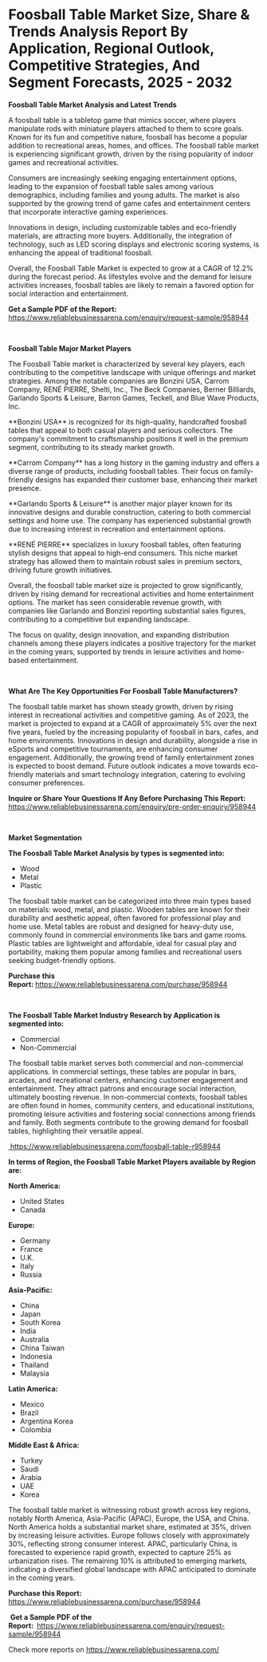 <p><h1>Foosball Table Market Size, Share & Trends Analysis Report By Application, Regional Outlook, Competitive Strategies, And Segment Forecasts, 2025 - 2032</h1></p><p><strong>Foosball Table Market Analysis and Latest Trends</strong></p>
<p><p>A foosball table is a tabletop game that mimics soccer, where players manipulate rods with miniature players attached to them to score goals. Known for its fun and competitive nature, foosball has become a popular addition to recreational areas, homes, and offices. The foosball table market is experiencing significant growth, driven by the rising popularity of indoor games and recreational activities. </p><p>Consumers are increasingly seeking engaging entertainment options, leading to the expansion of foosball table sales among various demographics, including families and young adults. The market is also supported by the growing trend of game cafes and entertainment centers that incorporate interactive gaming experiences. </p><p>Innovations in design, including customizable tables and eco-friendly materials, are attracting more buyers. Additionally, the integration of technology, such as LED scoring displays and electronic scoring systems, is enhancing the appeal of traditional foosball. </p><p>Overall, the Foosball Table Market is expected to grow at a CAGR of 12.2% during the forecast period. As lifestyles evolve and the demand for leisure activities increases, foosball tables are likely to remain a favored option for social interaction and entertainment.</p></p>
<p><strong>Get a Sample PDF of the Report:&nbsp;</strong> <a href="https://www.reliablebusinessarena.com/enquiry/request-sample/958944?utm_campaign=3504&utm_medium=2&utm_source=Github&utm_content=ia&utm_term=04042025&utm_id=foosball-table">https://www.reliablebusinessarena.com/enquiry/request-sample/958944</a></p>
<p>&nbsp;</p>
<p><strong>Foosball Table Major Market Players</strong></p>
<p><p>The Foosball Table market is characterized by several key players, each contributing to the competitive landscape with unique offerings and market strategies. Among the notable companies are Bonzini USA, Carrom Company, RENÉ PIERRE, Shelti, Inc., The Beck Companies, Berner Billiards, Garlando Sports & Leisure, Barron Games, Teckell, and Blue Wave Products, Inc.</p><p>**Bonzini USA** is recognized for its high-quality, handcrafted foosball tables that appeal to both casual players and serious collectors. The company's commitment to craftsmanship positions it well in the premium segment, contributing to its steady market growth.</p><p>**Carrom Company** has a long history in the gaming industry and offers a diverse range of products, including foosball tables. Their focus on family-friendly designs has expanded their customer base, enhancing their market presence. </p><p>**Garlando Sports & Leisure** is another major player known for its innovative designs and durable construction, catering to both commercial settings and home use. The company has experienced substantial growth due to increasing interest in recreation and entertainment options.</p><p>**RENÉ PIERRE** specializes in luxury foosball tables, often featuring stylish designs that appeal to high-end consumers. This niche market strategy has allowed them to maintain robust sales in premium sectors, driving future growth initiatives.</p><p>Overall, the foosball table market size is projected to grow significantly, driven by rising demand for recreational activities and home entertainment options. The market has seen considerable revenue growth, with companies like Garlando and Bonzini reporting substantial sales figures, contributing to a competitive but expanding landscape.</p><p>The focus on quality, design innovation, and expanding distribution channels among these players indicates a positive trajectory for the market in the coming years, supported by trends in leisure activities and home-based entertainment.</p></p>
<p>&nbsp;</p>
<p><strong>What Are The Key Opportunities For Foosball Table Manufacturers?</strong></p>
<p><p>The foosball table market has shown steady growth, driven by rising interest in recreational activities and competitive gaming. As of 2023, the market is projected to expand at a CAGR of approximately 5% over the next five years, fueled by the increasing popularity of foosball in bars, cafes, and home environments. Innovations in design and durability, alongside a rise in eSports and competitive tournaments, are enhancing consumer engagement. Additionally, the growing trend of family entertainment zones is expected to boost demand. Future outlook indicates a move towards eco-friendly materials and smart technology integration, catering to evolving consumer preferences.</p></p>
<p><strong>Inquire or Share Your Questions If Any Before Purchasing This Report:</strong> <a href="https://www.reliablebusinessarena.com/enquiry/pre-order-enquiry/958944?utm_campaign=3504&utm_medium=2&utm_source=Github&utm_content=ia&utm_term=04042025&utm_id=foosball-table">https://www.reliablebusinessarena.com/enquiry/pre-order-enquiry/958944</a></p>
<p>&nbsp;</p>
<p><strong>Market Segmentation</strong></p>
<p><strong>The Foosball Table Market Analysis by types is segmented into:</strong></p>
<p><ul><li>Wood</li><li>Metal</li><li>Plastic</li></ul></p>
<p><p>The foosball table market can be categorized into three main types based on materials: wood, metal, and plastic. Wooden tables are known for their durability and aesthetic appeal, often favored for professional play and home use. Metal tables are robust and designed for heavy-duty use, commonly found in commercial environments like bars and game rooms. Plastic tables are lightweight and affordable, ideal for casual play and portability, making them popular among families and recreational users seeking budget-friendly options.</p></p>
<p><strong>Purchase this Report:&nbsp;</strong><a href="https://www.reliablebusinessarena.com/purchase/958944?utm_campaign=3504&utm_medium=2&utm_source=Github&utm_content=ia&utm_term=04042025&utm_id=foosball-table">https://www.reliablebusinessarena.com/purchase/958944</a></p>
<p>&nbsp;</p>
<p><strong>The Foosball Table Market Industry Research by Application is segmented into:</strong></p>
<p><ul><li>Commercial</li><li>Non-Commercial</li></ul></p>
<p><p>The foosball table market serves both commercial and non-commercial applications. In commercial settings, these tables are popular in bars, arcades, and recreational centers, enhancing customer engagement and entertainment. They attract patrons and encourage social interaction, ultimately boosting revenue. In non-commercial contexts, foosball tables are often found in homes, community centers, and educational institutions, promoting leisure activities and fostering social connections among friends and family. Both segments contribute to the growing demand for foosball tables, highlighting their versatile appeal.</p></p>
<p><a href="https://www.reliablebusinessarena.com/foosball-table-r958944?utm_campaign=3504&utm_medium=2&utm_source=Github&utm_content=ia&utm_term=04042025&utm_id=foosball-table">&nbsp;https://www.reliablebusinessarena.com/foosball-table-r958944</a></p>
<p><strong>In terms of Region, the Foosball Table Market Players available by Region are:</strong></p>
<p>
    <p> <strong> North America: </strong>
        <ul>
            <li>United States</li>
            <li>Canada</li>
        </ul>
        </p> 
    <p> <strong> Europe: </strong>
        <ul>
            <li>Germany</li>
            <li>France</li>
            <li>U.K.</li>
            <li>Italy</li>
            <li>Russia</li>
        </ul>
        </p> 
    <p> <strong> Asia-Pacific: </strong>
        <ul>
            <li>China</li>
            <li>Japan</li>
            <li>South Korea</li>
            <li>India</li>
            <li>Australia</li>
            <li>China Taiwan</li>
            <li>Indonesia</li>
            <li>Thailand</li>
            <li>Malaysia</li>
        </ul>
        </p> 
    <p> <strong> Latin America: </strong>
        <ul>
            <li>Mexico</li>
            <li>Brazil</li>
            <li>Argentina Korea</li>
            <li>Colombia</li>
        </ul>
        </p> 
    <p> <strong> Middle East & Africa: </strong>
        <ul>
            <li>Turkey</li>
            <li>Saudi</li>
            <li>Arabia</li>
            <li>UAE</li>
            <li>Korea</li>
        </ul>
    </p>
    </p>
<p><p>The foosball table market is witnessing robust growth across key regions, notably North America, Asia-Pacific (APAC), Europe, the USA, and China. North America holds a substantial market share, estimated at 35%, driven by increasing leisure activities. Europe follows closely with approximately 30%, reflecting strong consumer interest. APAC, particularly China, is forecasted to experience rapid growth, expected to capture 25% as urbanization rises. The remaining 10% is attributed to emerging markets, indicating a diversified global landscape with APAC anticipated to dominate in the coming years.</p></p>
<p><strong>Purchase this Report: </strong><a href="https://www.reliablebusinessarena.com/purchase/958944?utm_campaign=3504&utm_medium=2&utm_source=Github&utm_content=ia&utm_term=04042025&utm_id=foosball-table">https://www.reliablebusinessarena.com/purchase/958944</a></p>
<p>&nbsp;<strong>Get a Sample PDF of the Report:&nbsp;&nbsp;</strong><a href="https://www.reliablebusinessarena.com/enquiry/request-sample/958944?utm_campaign=3504&utm_medium=2&utm_source=Github&utm_content=ia&utm_term=04042025&utm_id=foosball-table">https://www.reliablebusinessarena.com/enquiry/request-sample/958944</a></p>
<p><strong></strong></p>
<p>Check more reports on <a href="https://www.reliablebusinessarena.com/?utm_campaign=3504&utm_medium=2&utm_source=Github&utm_content=ia&utm_term=04042025&utm_id=foosball-table">https://www.reliablebusinessarena.com/</a></p>